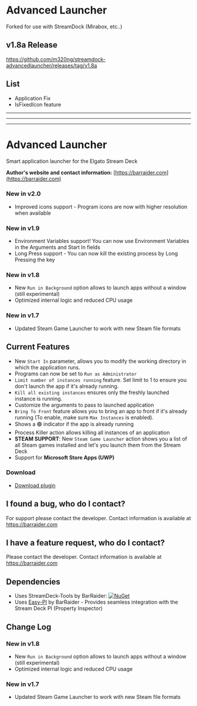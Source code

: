 # Advanced Launcher
Forked for use with StreamDock (Mirabox, etc..)

## v1.8a Release

<https://github.com/m320ng/streamdock-advancedlauncher/releases/tag/v1.8a>

## List
- Application Fix
- IsFixedIcon feature

---
---
---


# Advanced Launcher
 Smart application launcher for the Elgato Stream Deck

**Author's website and contact information:** [https://barraider.com](https://barraider.com)

### New in v2.0
- Improved icons support - Program icons are now with higher resolution when available

### New in v1.9
- Environment Variables support! You can now use Environment Variables in the Arguments and Start In fields
- Long Press support - You can now kill the existing process by Long Pressing the key

### New in v1.8
- New `Run in Background` option allows to launch apps without a window (still experimental)
- Optimized internal logic and reduced CPU usage

### New in v1.7
- Updated Steam Game Launcher to work with new Steam file formats

## Current Features
- New `Start In` parameter, allows you to modify the working directory in which the application runs. 
- Programs can now be set to `Run as Administrator`
- `Limit number of instances running` feature. Set limit to 1 to ensure you don't launch the app if it's already running.
- `Kill all existing instances` ensures only the freshly launched instance is running.
- Customize the arguments to pass to launched application
- `Bring To Front` feature allows you to bring an app to front if it's already running (To enable, make sure `Max Instances` is enabled).
- Shows a :green_circle: indicator if the app is already running
- Process Killer action allows killing all instances of an application
- **STEAM SUPPORT**: New `Steam Game Launcher` action shows you a list of all Steam games installed and let's you launch them from the Stream Deck
- Support for **Microsoft Store Apps (UWP)**

### Download

* [Download plugin](https://github.com/BarRaider/streamdeck-advancedlauncher/releases/)

## I found a bug, who do I contact?
For support please contact the developer. Contact information is available at https://barraider.com

## I have a feature request, who do I contact?
Please contact the developer. Contact information is available at https://barraider.com

## Dependencies
* Uses StreamDeck-Tools by BarRaider: [![NuGet](https://img.shields.io/nuget/v/streamdeck-tools.svg?style=flat)](https://www.nuget.org/packages/streamdeck-tools)
* Uses [Easy-PI](https://github.com/BarRaider/streamdeck-easypi) by BarRaider - Provides seamless integration with the Stream Deck PI (Property Inspector) 

## Change Log

### New in v1.8
- New `Run in Background` option allows to launch apps without a window (still experimental)
- Optimized internal logic and reduced CPU usage

### New in v1.7
- Updated Steam Game Launcher to work with new Steam file formats



